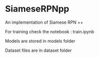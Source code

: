 # SiameseRPNpp
An implementation of Siamese RPN ++ 
<!-- ---------------------------------------------- -->
For training check the notebook : train.ipynb
<!-- ---------------------------------------------- -->

Models are stored in models folder
<!-- ---------------------------------------------- -->
Dataset files are in dataset folder
